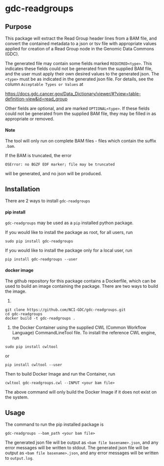 # gdc-readgroups

## Purpose
This package will extract the Read Group header lines from a BAM file, and convert the contained metadata to a json or tsv file with appropriate values applied for creation of a Read Group node in the Genomic Data Commons (GDC).

The generated file may contain some fields marked `REQUIRED<type>`. This indicates these fields could not be generated from the supplied BAM file, and the user must apply their own desired values to the generated json. The `<type>` must be as indicated in the generated json file. For details, see the column `Acceptable Types or Values` at

https://docs.gdc.cancer.gov/Data_Dictionary/viewer/#?view=table-definition-view&id=read_group

Other fields are optional, and are marked `OPTIONAL<type>`. If these fields could not be generated from the supplied BAM file, they may be filled in as appropriate or removed.

#### Note

The tool will only run on complete BAM files - files which contain the suffix `.bam`.

If the BAM is truncated, the error
```
OSError: no BGZF EOF marker; file may be truncated
```
will be generated, and no json will be produced.


## Installation
There are 2 ways to install `gdc-readgroups`

#### pip install
`gdc-readgroups` may be used as a `pip` installed python package.

If you would like to install the package as root, for all users, run
```
sudo pip install gdc-readgroups
```
If you would like to install the package only for a local user, run
```
pip install gdc-readgroups --user
```

#### docker image
The github repository for this package contains a Dockerfile, which can be used to build an image containing the package. There are two ways to build the image.

1.
```
git clone https://github.com/NCI-GDC/gdc-readgroups.git
cd gdc-readgroups
docker build -t gdc-readgroups .
```

1. the Docker Container using the supplied CWL (Common Workflow Language) CommandLineTool file.
To install the reference CWL engine, run
```
sudo pip install cwltool
```
or
```
pip install cwltool --user
```
Then to build Docker Image and run the Container, run
```
cwltool gdc-readgroups.cwl --INPUT <your bam file>
```

The above command will only build the Docker Image if it does not exist on the system.

## Usage


The command to run the pip installed package is
```
gdc-readgroups --bam_path <your bam file>
```

The generated json file will be output as `<bam file basename>.json`, and any error messages will be written to stdout.
The generated json file will be output as `<bam file basename>.json`, and any error messages will be written to `output.log`.
